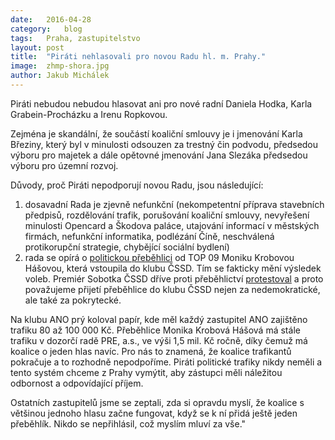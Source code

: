 ```yaml
---
date:	2016-04-28
category:	blog
tags:	Praha, zastupitelstvo
layout:	post
title:	"Piráti nehlasovali pro novou Radu hl. m. Prahy." 
image:	zhmp-shora.jpg
author:	Jakub Michálek
---
```


Piráti nebudou nebudou hlasovat ani pro nové radní Daniela Hodka, Karla Grabein-Procházku a Irenu Ropkovou. 

Zejména je skandální, že součástí koaliční smlouvy je i jmenování Karla Březiny, který byl v minulosti odsouzen za trestný čin podvodu, předsedou výboru pro majetek a dále opětovné jmenování Jana Slezáka předsedou výboru pro územní rozvoj.

Důvody, proč Piráti nepodporují novou Radu, jsou následující:

1. dosavadní Rada je zjevně nefunkční (nekompetentní příprava stavebních předpisů, rozdělování trafik, porušování koaliční smlouvy, nevyřešení minulosti Opencard a Škodova paláce, utajování informací v městských firmách, nefunkční informatika, podlézání Číně, neschválená protikorupční strategie, chybějící sociální bydlení)
2. rada se opírá o [politickou přeběhlici](https://praha.pirati.cz/trafikantka-zustane.html) od TOP 09 Moniku Krobovou Hášovou, která vstoupila do klubu ČSSD. Tím se fakticky mění výsledek voleb. Premiér Sobotka ČSSD dříve proti přeběhlictví [protestoval](http://redir.netcentrum.cz/?noaudit&url=http%3A%2F%2Fwww%2Elidovky%2Ecz%2Fsobotka-spoz-stavi-na-prebehlictvi-jenz-je-podvodem-na-volicich-pwp-%2Fzpravy-domov%2Easpx%3Fc%3DA130829_153605_ln_domov_kys) a proto považujeme přijetí přeběhlice do klubu ČSSD nejen za nedemokratické, ale také za pokrytecké.

Na klubu ANO prý koloval papír, kde měl každý zastupitel ANO zajištěno trafiku 80 až 100 000 Kč. Přeběhlice Monika Krobová Hášová má stále trafiku v dozorčí radě PRE, a.s., ve výši 1,5 mil. Kč ročně, díky čemuž má koalice o jeden hlas navíc. Pro nás to znamená, že koalice trafikantů pokračuje a to rozhodně nepodpoříme. Piráti politické trafiky nikdy neměli a tento systém chceme z Prahy vymýtit, aby zástupci měli náležitou odbornost a odpovídající příjem. 

Ostatních zastupitelů jsme se zeptali, zda si opravdu myslí, že koalice s většinou jednoho hlasu začne fungovat, když se k ní přidá ještě jeden přeběhlík. Nikdo se nepřihlásil, což myslím mluví za vše."
